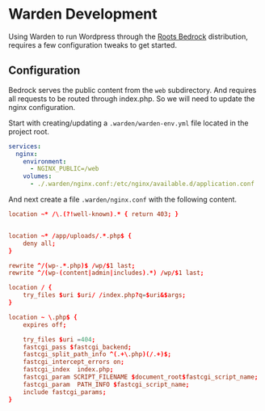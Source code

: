 # Warden Development

Using Warden to run Wordpress through the [Roots Bedrock](https://roots.io/bedrock/) distribution, requires a few configuration tweaks to get started.

## Configuration
Bedrock serves the public content from the `web` subdirectory. And requires all requests to be routed through index.php. So we will need to update the nginx configuration.

Start with creating/updating a `.warden/warden-env.yml` file located in the project root.
```yml
services:
  nginx:
    environment:
      - NGINX_PUBLIC=/web
    volumes:
      - ./.warden/nginx.conf:/etc/nginx/available.d/application.conf
```

And next create a file `.warden/nginx.conf` with the following content.
```conf
location ~* /\.(?!well-known).* { return 403; }


location ~* /app/uploads/.*.php$ {
    deny all;
}

rewrite ^/(wp-.*.php)$ /wp/$1 last;
rewrite ^/(wp-(content|admin|includes).*) /wp/$1 last;

location / {
    try_files $uri $uri/ /index.php?q=$uri&$args;
}

location ~ \.php$ {
    expires off;

    try_files $uri =404;
    fastcgi_pass $fastcgi_backend;
    fastcgi_split_path_info ^(.+\.php)(/.+)$;
    fastcgi_intercept_errors on;
    fastcgi_index  index.php;
    fastcgi_param SCRIPT_FILENAME $document_root$fastcgi_script_name;
    fastcgi_param  PATH_INFO $fastcgi_script_name;
    include fastcgi_params;
}
```

